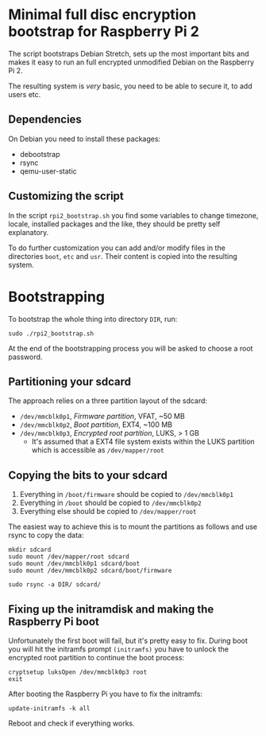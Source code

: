 # Minimal full disc encryption bootstrap for Raspberry Pi 2

The script bootstraps Debian Stretch, sets up the most important bits and makes
it easy to run an full encrypted unmodified Debian on the Raspberry Pi 2.

The resulting system is *very* basic, you need to be able to secure it, to add
users etc.


## Dependencies

On Debian you need to install these packages:

* debootstrap
* rsync
* qemu-user-static


## Customizing the script

In the script `rpi2_bootstrap.sh` you find some variables to change timezone,
locale, installed packages and the like, they should be pretty self explanatory.

To do further customization you can add and/or modify files in the directories
`boot`, `etc` and `usr`. Their content is copied into the resulting system.


# Bootstrapping

To bootstrap the whole thing into directory `DIR`, run:

```
sudo ./rpi2_bootstrap.sh
```

At the end of the bootstrapping process you will be asked to choose a root
password.


## Partitioning your sdcard

The approach relies on a three partition layout of the sdcard:

* `/dev/mmcblk0p1`, *Firmware partition*, VFAT, ~50 MB
* `/dev/mmcblk0p2`, *Boot partition*, EXT4, ~100 MB
* `/dev/mmcblk0p3`, *Encrypted root partition*, LUKS, > 1 GB
  - It's assumed that a EXT4 file system exists within the LUKS partition which
    is accessible as `/dev/mapper/root`


## Copying the bits to your sdcard

1. Everything in `/boot/firmware` should be copied to `/dev/mmcblk0p1`
2. Everything in `/boot` should be copied to `/dev/mmcblk0p2`
3. Everything else should be copied to `/dev/mapper/root`

The easiest way to achieve this is to mount the partitions as follows and use
rsync to copy the data:

```
mkdir sdcard
sudo mount /dev/mapper/root sdcard
sudo mount /dev/mmcblk0p1 sdcard/boot
sudo mount /dev/mmcblk0p2 sdcard/boot/firmware

sudo rsync -a DIR/ sdcard/
```


## Fixing up the initramdisk and making the Raspberry Pi boot

Unfortunately the first boot will fail, but it's pretty easy to fix. During
boot you will hit the initramfs prompt `(initramfs)` you have to unlock the
encrypted root partition to continue the boot process:

```
cryptsetup luksOpen /dev/mmcblk0p3 root
exit
```

After booting the Raspberry Pi you have to fix the initramfs:

```
update-initramfs -k all
```

Reboot and check if everything works.
